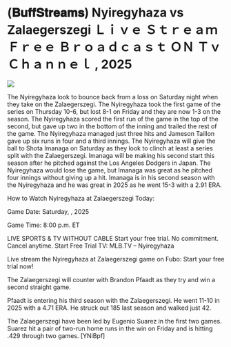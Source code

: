 # (𝐁𝐮𝐟𝐟𝐒𝐭𝐫𝐞𝐚𝐦𝐬) Nyiregyhaza vs Zalaegerszegi Ｌｉｖｅ Ｓｔｒｅａｍ Ｆｒｅｅ Ｂｒｏａｄｃａｓｔ ＯＮ Ｔｖ Ｃｈａｎｎｅｌ , 2025  
  
  
[![](https://i.imgur.com/qSNzIqt.png)](https://movie.rssnews.media/aCHvQxr.php)  
  
The Nyiregyhaza look to bounce back from a loss on Saturday night when they take on the Zalaegerszegi. The Nyiregyhaza took the first game of the series on Thursday 10-6, but lost 8-1 on Friday and they are now 1-3 on the season. The Nyiregyhaza scored the first run of the game in the top of the second, but gave up two in the bottom of the inning and trailed the rest of the game. The Nyiregyhaza managed just three hits and Jameson Taillon gave up six runs in four and a third innings. The Nyiregyhaza will give the ball to Shota Imanaga on Saturday as they look to clinch at least a series split with the Zalaegerszegi. Imanaga will be making his second start this season after he pitched against the Los Angeles Dodgers in Japan. The Nyiregyhaza would lose the game, but Imanaga was great as he pitched four innings without giving up a hit. Imanaga is in his second season with the Nyiregyhaza and he was great in 2025 as he went 15-3 with a 2.91 ERA.

How to Watch Nyiregyhaza at Zalaegerszegi Today:

Game Date: Saturday, , 2025

Game Time: 8:00 p.m. ET

LIVE SPORTS & TV WITHOUT CABLE
Start your free trial. No commitment. Cancel anytime.
Start Free Trial
TV: MLB.TV – Nyiregyhaza

Live stream the Nyiregyhaza at Zalaegerszegi game on Fubo: Start your free trial now!

The Zalaegerszegi will counter with Brandon Pfaadt as they try and win a second straight game.

Pfaadt is entering his third season with the Zalaegerszegi. He went 11-10 in 2025 with a 4.71 ERA. He struck out 185 last season and walked just 42.

The Zalaegerszegi have been led by Eugenio Suarez in the first two games. Suarez hit a pair of two-run home runs in the win on Friday and is hitting .429 through two games. [YNiBpf]